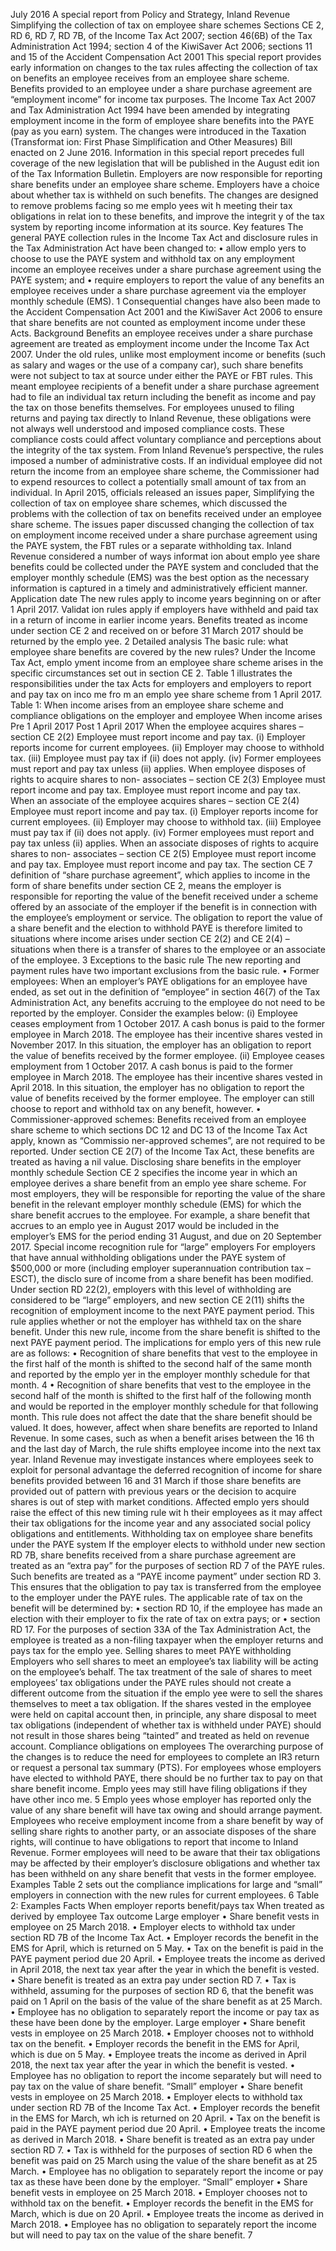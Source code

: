 July 2016 A special report from Policy and Strategy, Inland Revenue Simplifying the collection of tax on employee share schemes Sections CE 2, RD 6, RD 7, RD 7B, of the Income Tax Act 2007; section 46(6B) of the Tax Administration Act 1994; section 4 of the KiwiSaver Act 2006; sections 11 and 15 of the Accident Compensation Act 2001 This special report provides early information on changes to the tax rules affecting the collection of tax on benefits an employee receives from an employee share scheme. Benefits provided to an employee under a share purchase agreement are “employment income” for income tax purposes. The Income Tax Act 2007 and Tax Administration Act 1994 have been amended by integrating employment income in the form of employee share benefits into the PAYE (pay as you earn) system. The changes were introduced in the Taxation (Transformat ion: First Phase Simplification and Other Measures) Bill enacted on 2 June 2016. Information in this special report precedes full coverage of the new legislation that will be published in the August edit ion of the Tax Information Bulletin. Employers are now responsible for reporting share benefits under an employee share scheme. Employers have a choice about whether tax is withheld on such benefits. The changes are designed to remove problems facing so me emplo yees wit h meeting their tax obligations in relat ion to these benefits, and improve the integrit y of the tax system by reporting income information at its source. Key features The general PAYE collection rules in the Income Tax Act and disclosure rules in the Tax Administration Act have been changed to: • allow emplo yers to choose to use the PAYE system and withhold tax on any employment income an employee receives under a share purchase agreement using the PAYE system; and • require employers to report the value of any benefits an employee receives under a share purchase agreement via the employer monthly schedule (EMS). 1 Consequential changes have also been made to the Accident Compensation Act 2001 and the KiwiSaver Act 2006 to ensure that share benefits are not counted as employment income under these Acts. Background Benefits an employee receives under a share purchase agreement are treated as employment income under the Income Tax Act 2007. Under the old rules, unlike most employment income or benefits (such as salary and wages or the use of a company car), such share benefits were not subject to tax at source under either the PAYE or FBT rules. This meant employee recipients of a benefit under a share purchase agreement had to file an individual tax return including the benefit as income and pay the tax on those benefits themselves. For employees unused to filing returns and paying tax directly to Inland Revenue, these obligations were not always well understood and imposed compliance costs. These compliance costs could affect voluntary compliance and perceptions about the integrity of the tax system. From Inland Revenue’s perspective, the rules imposed a number of administrative costs. If an individual employee did not return the income from an employee share scheme, the Commissioner had to expend resources to collect a potentially small amount of tax from an individual. In April 2015, officials released an issues paper, Simplifying the collection of tax on employee share schemes, which discussed the problems with the collection of tax on benefits received under an employee share scheme. The issues paper discussed changing the collection of tax on employment income received under a share purchase agreement using the PAYE system, the FBT rules or a separate withholding tax. Inland Revenue considered a number of ways informat ion about emplo yee share benefits could be collected under the PAYE system and concluded that the employer monthly schedule (EMS) was the best option as the necessary information is captured in a timely and administratively efficient manner. Application date The new rules apply to income years beginning on or after 1 April 2017. Validat ion rules apply if employers have withheld and paid tax in a return of income in earlier income years. Benefits treated as income under section CE 2 and received on or before 31 March 2017 should be returned by the emplo yee. 2 Detailed analysis The basic rule: what employee share benefits are covered by the new rules? Under the Income Tax Act, emplo yment income from an employee share scheme arises in the specific circumstances set out in section CE 2. Table 1 illustrates the responsibilities under the tax Acts for employers and employers to report and pay tax on inco me fro m an emplo yee share scheme from 1 April 2017. Table 1: When income arises from an employee share scheme and compliance obligations on the employer and employee When income arises Pre 1 April 2017 Post 1 April 2017 When the employee acquires shares – section CE 2(2) Employee must report income and pay tax. (i) Employer reports income for current employees. (ii) Employer may choose to withhold tax. (iii) Employee must pay tax if (ii) does not apply. (iv) Former employees must report and pay tax unless (ii) applies. When employee disposes of rights to acquire shares to non- associates – section CE 2(3) Employee must report income and pay tax. Employee must report income and pay tax. When an associate of the employee acquires shares – section CE 2(4) Employee must report income and pay tax. (i) Employer reports income for current employees. (ii) Employer may choose to withhold tax. (iii) Employee must pay tax if (ii) does not apply. (iv) Former employees must report and pay tax unless (ii) applies. When an associate disposes of rights to acquire shares to non- associates – section CE 2(5) Employee must report income and pay tax. Employee must report income and pay tax. The section CE 7 definition of “share purchase agreement”, which applies to income in the form of share benefits under section CE 2, means the employer is responsible for reporting the value of the benefit received under a scheme offered by an associate of the employer if the benefit is in connection with the employee’s employment or service. The obligation to report the value of a share benefit and the election to withhold PAYE is therefore limited to situations where income arises under section CE 2(2) and CE 2(4) – situations when there is a transfer of shares to the employee or an associate of the employee. 3 Exceptions to the basic rule The new reporting and payment rules have two important exclusions from the basic rule. • Former employees: When an employer’s PAYE obligations for an employee have ended, as set out in the definition of “employee” in section 46(7) of the Tax Administration Act, any benefits accruing to the employee do not need to be reported by the employer. Consider the examples below: (i) Employee ceases employment from 1 October 2017. A cash bonus is paid to the former employee in March 2018. The employee has their incentive shares vested in November 2017. In this situation, the employer has an obligation to report the value of benefits received by the former employee. (ii) Employee ceases employment from 1 October 2017. A cash bonus is paid to the former employee in March 2018. The employee has their incentive shares vested in April 2018. In this situation, the employer has no obligation to report the value of benefits received by the former employee. The employer can still choose to report and withhold tax on any benefit, however. • Commissioner-approved schemes: Benefits received from an employee share scheme to which sections DC 12 and DC 13 of the Income Tax Act apply, known as “Commissio ner-approved schemes”, are not required to be reported. Under section CE 2(7) of the Income Tax Act, these benefits are treated as having a nil value. Disclosing share benefits in the employer monthly schedule Section CE 2 specifies the income year in which an employee derives a share benefit from an emplo yee share scheme. For most employers, they will be responsible for reporting the value of the share benefit in the relevant employer monthly schedule (EMS) for which the share benefit accrues to the employee. For example, a share benefit that accrues to an emplo yee in August 2017 would be included in the employer’s EMS for the period ending 31 August, and due on 20 September 2017. Special income recognition rule for “large” employers For employers that have annual withholding obligations under the PAYE system of $500,000 or more (including employer superannuation contribution tax – ESCT), the disclo sure of income from a share benefit has been modified. Under section RD 22(2), employers with this level of withholding are considered to be “large” employers, and new section CE 2(11) shifts the recognition of employment income to the next PAYE payment period. This rule applies whether or not the employer has withheld tax on the share benefit. Under this new rule, income from the share benefit is shifted to the next PAYE payment period. The implications for emplo yers of this new rule are as follows: • Recognition of share benefits that vest to the employee in the first half of the month is shifted to the second half of the same month and reported by the emplo yer in the employer monthly schedule for that month. 4 • Recognition of share benefits that vest to the employee in the second half of the month is shifted to the first half of the following month and would be reported in the employer monthly schedule for that following month. This rule does not affect the date that the share benefit should be valued. It does, however, affect when share benefits are reported to Inland Revenue. In some cases, such as when a benefit arises between the 16 th and the last day of March, the rule shifts employee income into the next tax year. Inland Revenue may investigate instances where employees seek to exploit for personal advantage the deferred recognition of income for share benefits provided between 16 and 31 March if those share benefits are provided out of pattern with previous years or the decision to acquire shares is out of step with market conditions. Affected emplo yers should raise the effect of this new timing rule wit h their employees as it may affect their tax obligations for the income year and any associated social policy obligations and entitlements. Withholding tax on employee share benefits under the PAYE system If the employer elects to withhold under new section RD 7B, share benefits received from a share purchase agreement are treated as an “extra pay” for the purposes of section RD 7 of the PAYE rules. Such benefits are treated as a “PAYE income payment” under section RD 3. This ensures that the obligation to pay tax is transferred from the employee to the employer under the PAYE rules. The applicable rate of tax on the benefit will be determined by: • section RD 10, if the employee has made an election with their employer to fix the rate of tax on extra pays; or • section RD 17. For the purposes of section 33A of the Tax Administration Act, the employee is treated as a non-filing taxpayer when the employer returns and pays tax for the emplo yee. Selling shares to meet PAYE withholding Employers who sell shares to meet an employee’s tax liability will be acting on the employee’s behalf. The tax treatment of the sale of shares to meet employees’ tax obligations under the PAYE rules should not create a different outcome from the situation if the emplo yee were to sell the shares themselves to meet a tax obligation. If the shares vested in the employee were held on capital account then, in principle, any share disposal to meet tax obligations (independent of whether tax is withheld under PAYE) should not result in those shares being “tainted” and treated as held on revenue account. Compliance obligations on employees The overarching purpose of the changes is to reduce the need for employees to complete an IR3 return or request a personal tax summary (PTS). For employees whose employers have elected to withhold PAYE, there should be no further tax to pay on that share benefit income. Emplo yees may still have filing obligations if they have other inco me. 5 Emplo yees whose employer has reported only the value of any share benefit will have tax owing and should arrange payment. Employees who receive employment income from a share benefit by way of selling share rights to another party, or an associate disposes of the share rights, will continue to have obligations to report that income to Inland Revenue. Former employees will need to be aware that their tax obligations may be affected by their employer’s disclosure obligations and whether tax has been withheld on any share benefit that vests in the former employee. Examples Table 2 sets out the compliance implications for large and “small” employers in connection with the new rules for current employees. 6 Table 2: Examples Facts When employer reports benefit/pays tax When treated as derived by employee Tax outcome Large employer • Share benefit vests in employee on 25 March 2018. • Employer elects to withhold tax under section RD 7B of the Income Tax Act. • Employer records the benefit in the EMS for April, which is returned on 5 May. • Tax on the benefit is paid in the PAYE payment period due 20 April. • Employee treats the income as derived in April 2018, the next tax year after the year in which the benefit is vested. • Share benefit is treated as an extra pay under section RD 7. • Tax is withheld, assuming for the purposes of section RD 6, that the benefit was paid on 1 April on the basis of the value of the share benefit as at 25 March. • Employee has no obligation to separately report the income or pay tax as these have been done by the employer. Large employer • Share benefit vests in employee on 25 March 2018. • Employer chooses not to withhold tax on the benefit. • Employer records the benefit in the EMS for April, which is due on 5 May. • Employee treats the income as derived in April 2018, the next tax year after the year in which the benefit is vested. • Employee has no obligation to report the income separately but will need to pay tax on the value of share benefit. “Small” employer • Share benefit vests in employee on 25 March 2018. • Employer elects to withhold tax under section RD 7B of the Income Tax Act. • Employer records the benefit in the EMS for March, wh ich is returned on 20 April. • Tax on the benefit is paid in the PAYE payment period due 20 April. • Employee treats the income as derived in March 2018. • Share benefit is treated as an extra pay under section RD 7. • Tax is withheld for the purposes of section RD 6 when the benefit was paid on 25 March using the value of the share benefit as at 25 March. • Employee has no obligation to separately report the income or pay tax as these have been done by the employer. “Small” employer • Share benefit vests in employee on 25 March 2018. • Employer chooses not to withhold tax on the benefit. • Employer records the benefit in the EMS for March, which is due on 20 April. • Employee treats the income as derived in March 2018. • Employee has no obligation to separately report the income but will need to pay tax on the value of the share benefit. 7